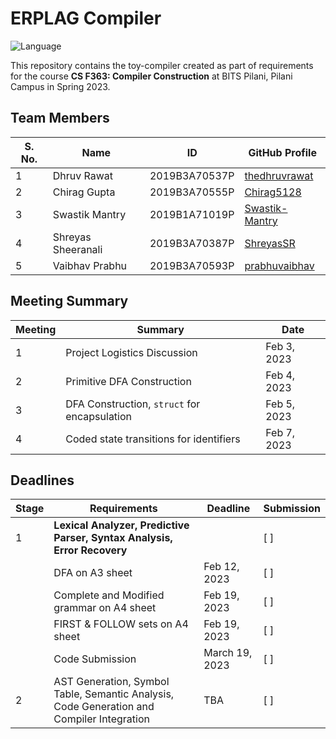 # ERPLAG Compiler

![Language](https://img.shields.io/static/v1?label=Language&message=C&color=informational&style=for-the-badge)

This repository contains the toy-compiler created as part of requirements for the course **CS F363: Compiler Construction** at BITS Pilani, Pilani Campus in Spring 2023.

## Team Members

| S. No. | Name                                     | ID        |  GitHub Profile |
| ------ | -------------------- | ----------- | -- |
| 1      | Dhruv Rawat          | 2019B3A70537P | [thedhruvrawat](https://github.com/thedhruvrawat) |
| 2      | Chirag Gupta         | 2019B3A70555P | [Chirag5128](https://github.com/Chirag5128) |
| 3      | Swastik Mantry       | 2019B1A71019P | [Swastik-Mantry](https://github.com/Swastik-Mantry) |
| 4      | Shreyas Sheeranali   | 2019B3A70387P | [ShreyasSR](https://github.com/ShreyasSR) |
| 5      | Vaibhav Prabhu       | 2019B3A70593P | [prabhuvaibhav](https://github.com/prabhuvaibhav) |

## Meeting Summary

| Meeting | Summary                                                     | Date        |
| ------- | ----------------------------------------------------------- | ----------- |
| 1       | Project Logistics Discussion                                | Feb 3, 2023 |
| 2       | Primitive DFA Construction                                  | Feb 4, 2023 |
| 3       | DFA Construction, `struct` for encapsulation                | Feb 5, 2023 |
| 4       | Coded state transitions for identifiers                     | Feb 7, 2023 |

## Deadlines

| Stage | Requirements                                                                                  | Deadline       | Submission |
| ----- | --------------------------------------------------------------------------------------------- | -------------- | ---------- |
| 1     | **Lexical Analyzer, Predictive Parser, Syntax Analysis, Error Recovery**                      |                | [ ]        |
|       | DFA on A3 sheet                                                                               | Feb 12, 2023   | [ ]        |
|       | Complete and Modified grammar on A4 sheet                                                     | Feb 19, 2023   | [ ]        |
|       | FIRST & FOLLOW sets on A4 sheet                                                               | Feb 19, 2023   | [ ]        |
|       | Code Submission                                                                               | March 19, 2023 | [ ]        |
| 2     | AST Generation, Symbol Table, Semantic Analysis, Code Generation and Compiler Integration     | TBA            | [ ]        |


